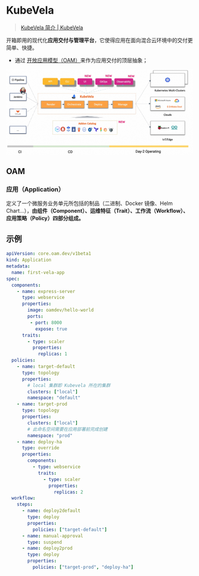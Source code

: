 # KubeVela

> [KubeVela 简介 | KubeVela](https://kubevela.io/zh/docs/)

开箱即用的现代化**应用交付与管理平台**，它使得应用在面向混合云环境中的交付更简单、快捷。

- 通过 [开放应用模型（OAM）](https://oam.dev/)来作为应用交付的顶层抽象；



![what-is-kubevela](.pics/kubevela/what-is-kubevela.jpg)

## OAM

### 应用（Application）

定义了一个微服务业务单元所包括的制品（二进制、Docker 镜像、Helm Chart...），**由组件（Component）、运维特征（Trait）、工作流（Workflow）、应用策略（Policy）四部分组成。**



## 示例

```yaml
apiVersion: core.oam.dev/v1beta1
kind: Application
metadata:
  name: first-vela-app
spec:
  components:
    - name: express-server
      type: webservice
      properties:
        image: oamdev/hello-world
        ports:
         - port: 8000
           expose: true
      traits:
        - type: scaler
          properties:
            replicas: 1
  policies:
    - name: target-default
      type: topology
      properties:
        # local 集群即 Kubevela 所在的集群
        clusters: ["local"]
        namespace: "default"
    - name: target-prod
      type: topology
      properties:
        clusters: ["local"]
        # 此命名空间需要在应用部署前完成创建
        namespace: "prod"
    - name: deploy-ha
      type: override
      properties:
        components:
          - type: webservice
            traits:
              - type: scaler
                properties:
                  replicas: 2
  workflow:
    steps:
      - name: deploy2default
        type: deploy
        properties:
          policies: ["target-default"]
      - name: manual-approval
        type: suspend
      - name: deploy2prod
        type: deploy
        properties:
          policies: ["target-prod", "deploy-ha"]
```

